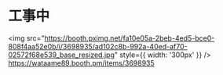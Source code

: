 # 工事中

<img
src="https://booth.pximg.net/fa10e05a-2beb-4ed5-bce0-808f4aa52e0b/i/3698935/ad102c8b-992a-40ed-af70-02572f68e539_base_resized.jpg"
style={{ width: '300px' }}
/>
https://wataame89.booth.pm/items/3698935
